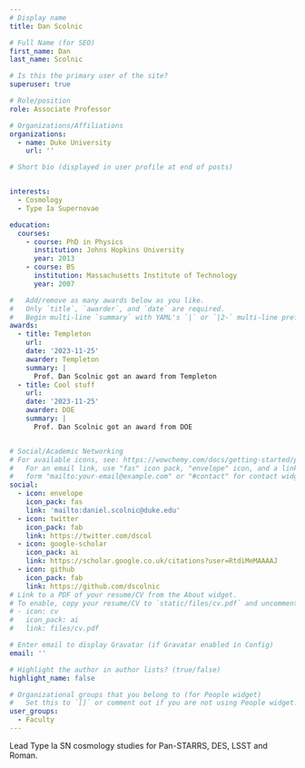 ```yaml
---
# Display name
title: Dan Scolnic

# Full Name (for SEO)
first_name: Dan
last_name: Scolnic

# Is this the primary user of the site?
superuser: true

# Role/position
role: Associate Professor

# Organizations/Affiliations
organizations:
  - name: Duke University
    url: ''

# Short bio (displayed in user profile at end of posts)


interests:
  - Cosmology
  - Type Ia Supernovae

education:
  courses:
    - course: PhD in Physics
      institution: Johns Hopkins University
      year: 2013
    - course: BS
      institution: Massachusetts Institute of Technology
      year: 2007

#   Add/remove as many awards below as you like.
#   Only `title`, `awarder`, and `date` are required.
#   Begin multi-line `summary` with YAML's `|` or `|2-` multi-line prefix and indent 2 spaces below.
awards:
  - title: Templeton
    url: 
    date: '2023-11-25'
    awarder: Templeton
    summary: |
      Prof. Dan Scolnic got an award from Templeton
  - title: Cool stuff
    url: 
    date: '2023-11-25'
    awarder: DOE
    summary: |
      Prof. Dan Scolnic got an award from DOE


# Social/Academic Networking
# For available icons, see: https://wowchemy.com/docs/getting-started/page-builder/#icons
#   For an email link, use "fas" icon pack, "envelope" icon, and a link in the
#   form "mailto:your-email@example.com" or "#contact" for contact widget.
social:
  - icon: envelope
    icon_pack: fas
    link: 'mailto:daniel.scolnic@duke.edu'
  - icon: twitter
    icon_pack: fab
    link: https://twitter.com/dscol
  - icon: google-scholar
    icon_pack: ai
    link: https://scholar.google.co.uk/citations?user=RtdiMeMAAAAJ
  - icon: github
    icon_pack: fab
    link: https://github.com/dscolnic
# Link to a PDF of your resume/CV from the About widget.
# To enable, copy your resume/CV to `static/files/cv.pdf` and uncomment the lines below.
# - icon: cv
#   icon_pack: ai
#   link: files/cv.pdf

# Enter email to display Gravatar (if Gravatar enabled in Config)
email: ''

# Highlight the author in author lists? (true/false)
highlight_name: false

# Organizational groups that you belong to (for People widget)
#   Set this to `[]` or comment out if you are not using People widget.
user_groups:
  - Faculty
---
```



Lead Type Ia SN cosmology studies for Pan-STARRS, DES, LSST and Roman.

<script type="text/javascript" src="https://scholars.duke.edu/widgets/api/v0.9/people/awards/all.js?uri=https://scholars.duke.edu/individual/per5520573&formatting=detailed&style=yes&start=&end="> </script>

